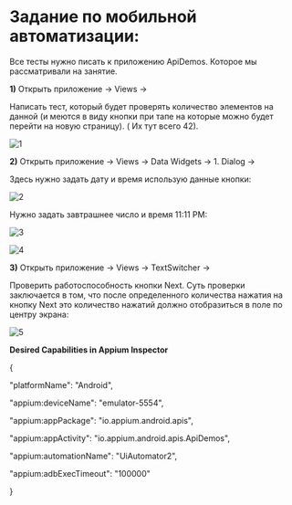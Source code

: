 # Задание по мобильной автоматизации:

Все тесты нужно писать к приложению ApiDemos. Которое мы рассматривали на занятие.

**1)** Открыть приложение → Views →

Написать тест, который будет проверять количество элементов на данной (и меются в виду кнопки при тапе на которые можно будет перейти на новую страницу).
( Их тут всего 42).

![1]

**2)** Открыть приложение → Views → Data Widgets → 1. Dialog →

Здесь нужно задать дату и время использую данные кнопки:

![2]

Нужно задать завтрашнее число и время 11:11 PM:

![3]

![4]

**3)** Открыть приложение → Views → TextSwitcher →

Проверить работоспособность кнопки Next. Суть проверки заключается в том, что после определенного количества нажатия на кнопку Next это количество нажатий должно отобразиться в поле по центру экрана:

![5]

**Desired Capabilities in Appium Inspector**

{

  "platformName": "Android",
  
  "appium:deviceName": "emulator-5554",
  
  "appium:appPackage": "io.appium.android.apis",
  
  "appium:appActivity": "io.appium.android.apis.ApiDemos",
  
  "appium:automationName": "UiAutomator2",
  
  "appium:adbExecTimeout": "100000"
  
}

<!-- MARKDOWN LINKS & IMAGES -->

[1]:project-info/1.png

[2]:project-info/2.png

[3]:project-info/3.png

[4]:project-info/4.png

[5]:project-info/5.png
